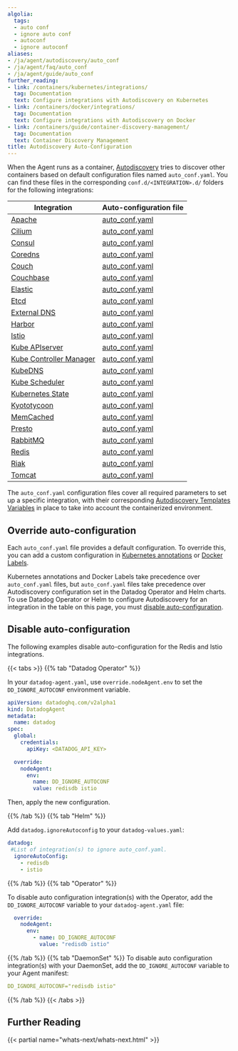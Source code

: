 ```yaml
---
algolia:
  tags:
  - auto conf
  - ignore auto conf
  - autoconf
  - ignore autoconf
aliases:
- /ja/agent/autodiscovery/auto_conf
- /ja/agent/faq/auto_conf
- /ja/agent/guide/auto_conf
further_reading:
- link: /containers/kubernetes/integrations/
  tag: Documentation
  text: Configure integrations with Autodiscovery on Kubernetes
- link: /containers/docker/integrations/
  tag: Documentation
  text: Configure integrations with Autodiscovery on Docker
- link: /containers/guide/container-discovery-management/
  tag: Documentation
  text: Container Discovery Management
title: Autodiscovery Auto-Configuration
---
```


When the Agent runs as a container, [Autodiscovery][49] tries to discover other containers based on default configuration files named `auto_conf.yaml`. You can find these files in the corresponding `conf.d/<INTEGRATION>.d/` folders for the following integrations:

| Integration                    | Auto-configuration file |
| ------                         | --------                |
| [Apache][1]                    | [auto_conf.yaml][2]     |
| [Cilium][3]                    | [auto_conf.yaml][4]     |
| [Consul][5]                    | [auto_conf.yaml][6]     |
| [Coredns][7]                   | [auto_conf.yaml][8]     |
| [Couch][9]                     | [auto_conf.yaml][10]    |
| [Couchbase][11]                | [auto_conf.yaml][12]    |
| [Elastic][13]                  | [auto_conf.yaml][14]    |
| [Etcd][15]                     | [auto_conf.yaml][16]    |
| [External DNS][17]             | [auto_conf.yaml][18]    |
| [Harbor][19]                   | [auto_conf.yaml][20]    |
| [Istio][21]                    | [auto_conf.yaml][22]    |
| [Kube APIserver][23]           | [auto_conf.yaml][24]    |
| [Kube Controller Manager][25]  | [auto_conf.yaml][26]    |
| [KubeDNS][23]                  | [auto_conf.yaml][27]    |
| [Kube Scheduler][28]           | [auto_conf.yaml][29]    |
| [Kubernetes State][23]         | [auto_conf.yaml][30]    |
| [Kyototycoon][31]              | [auto_conf.yaml][32]    |
| [MemCached][33]                | [auto_conf.yaml][34]    |
| [Presto][35]                   | [auto_conf.yaml][36]    |
| [RabbitMQ][47]                 | [auto_conf.yaml][48]    |
| [Redis][37]                    | [auto_conf.yaml][38]    |
| [Riak][39]                     | [auto_conf.yaml][40]    |
| [Tomcat][41]                   | [auto_conf.yaml][42]    |

The `auto_conf.yaml` configuration files cover all required parameters to set up a specific integration, with their corresponding [Autodiscovery Templates Variables][43] in place to take into account the containerized environment.

## Override auto-configuration
Each `auto_conf.yaml` file provides a default configuration. To override this, you can add a custom configuration in [Kubernetes annotations][50] or [Docker Labels][51].

Kubernetes annotations and Docker Labels take precedence over `auto_conf.yaml` files, but `auto_conf.yaml` files take precedence over Autodiscovery configuration set in the Datadog Operator and Helm charts. To use Datadog Operator or Helm to configure Autodiscovery for an integration in the table on this page, you must [disable auto-configuration](#disable-auto-configuration).

## Disable auto-configuration

The following examples disable auto-configuration for the Redis and Istio integrations.

{{< tabs >}}
{{% tab "Datadog Operator" %}}

In your `datadog-agent.yaml`, use `override.nodeAgent.env` to set the `DD_IGNORE_AUTOCONF` environment variable.

```yaml
apiVersion: datadoghq.com/v2alpha1
kind: DatadogAgent
metadata:
  name: datadog
spec:
  global:
    credentials:
      apiKey: <DATADOG_API_KEY>

  override:
    nodeAgent:
      env: 
        name: DD_IGNORE_AUTOCONF
        value: redisdb istio
```

Then, apply the new configuration.

{{% /tab %}}
{{% tab "Helm" %}}

Add `datadog.ignoreAutoconfig` to your `datadog-values.yaml`:

```yaml
datadog:
 #List of integration(s) to ignore auto_conf.yaml.
  ignoreAutoConfig:
    - redisdb
    - istio
```
{{% /tab %}}
{{% tab "Operator" %}}

To disable auto configuration integration(s) with the Operator, add the `DD_IGNORE_AUTOCONF` variable to your `datadog-agent.yaml` file:

```yaml
  override:
    nodeAgent:
      env:
        - name: DD_IGNORE_AUTOCONF
          value: "redisdb istio"
```
{{% /tab %}}
{{% tab "DaemonSet" %}}
To disable auto configuration integration(s) with your DaemonSet, add the `DD_IGNORE_AUTOCONF` variable to your Agent manifest:

```yaml
DD_IGNORE_AUTOCONF="redisdb istio"
```
{{% /tab %}}
{{< /tabs >}}

## Further Reading

{{< partial name="whats-next/whats-next.html" >}}

[1]: /ja/integrations/apache/
[2]: https://github.com/DataDog/integrations-core/tree/master/apache/datadog_checks/apache/data/auto_conf.yaml
[3]: /ja/integrations/cilium
[4]: https://github.com/DataDog/integrations-core/blob/master/cilium/datadog_checks/cilium/data/auto_conf.yaml
[5]: /ja/integrations/consul/
[6]: https://github.com/DataDog/integrations-core/blob/master/consul/datadog_checks/consul/data/auto_conf.yaml
[7]: /ja/integrations/coredns/
[8]: https://github.com/DataDog/integrations-core/blob/master/coredns/datadog_checks/coredns/data/auto_conf.yaml
[9]: /ja/integrations/couch/
[10]: https://github.com/DataDog/integrations-core/blob/master/couch/datadog_checks/couch/data/auto_conf.yaml
[11]: /ja/integrations/couchbase/
[12]: https://github.com/DataDog/integrations-core/tree/master/couchbase/datadog_checks/couchbase/data/auto_conf.yaml
[13]: /ja/integrations/elastic/
[14]: https://github.com/DataDog/integrations-core/blob/master/elastic/datadog_checks/elastic/data/auto_conf.yaml
[15]: /ja/integrations/etcd/
[16]: https://github.com/DataDog/integrations-core/blob/master/etcd/datadog_checks/etcd/data/auto_conf.yaml
[17]: /ja/integrations/external_dns
[18]: https://github.com/DataDog/integrations-core/blob/master/external_dns/datadog_checks/external_dns/data/auto_conf.yaml
[19]: /ja/integrations/harbor/
[20]: https://github.com/DataDog/integrations-core/blob/master/harbor/datadog_checks/harbor/data/auto_conf.yaml
[21]: /ja/integrations/istio
[22]: https://github.com/DataDog/integrations-core/blob/master/istio/datadog_checks/istio/data/auto_conf.yaml
[23]: /ja/agent/kubernetes/
[24]: https://github.com/DataDog/integrations-core/blob/master/kube_apiserver_metrics/datadog_checks/kube_apiserver_metrics/data/auto_conf.yaml
[25]: /ja/integrations/kube_controller_manager
[26]: https://github.com/DataDog/integrations-core/blob/master/kube_controller_manager/datadog_checks/kube_controller_manager/data/auto_conf.yaml
[27]: https://github.com/DataDog/integrations-core/blob/master/kube_dns/datadog_checks/kube_dns/data/auto_conf.yaml
[28]: /ja/integrations/kube_scheduler
[29]: https://github.com/DataDog/integrations-core/blob/master/kube_scheduler/datadog_checks/kube_scheduler/data/auto_conf.yaml
[30]: https://github.com/DataDog/integrations-core/blob/master/kubernetes_state/datadog_checks/kubernetes_state/data/auto_conf.yaml
[31]: /ja/integrations/kyototycoon/
[32]: https://github.com/DataDog/integrations-core/blob/master/kyototycoon/datadog_checks/kyototycoon/data/auto_conf.yaml
[33]: /ja/integrations/mcache/
[34]: https://github.com/DataDog/integrations-core/blob/master/mcache/datadog_checks/mcache/data/auto_conf.yaml
[35]: /ja/integrations/presto/
[36]: https://github.com/DataDog/integrations-core/blob/master/presto/datadog_checks/presto/data/auto_conf.yaml
[37]: /ja/integrations/redisdb/
[38]: https://github.com/DataDog/integrations-core/blob/master/redisdb/datadog_checks/redisdb/data/auto_conf.yaml
[39]: /ja/integrations/riak/
[40]: https://github.com/DataDog/integrations-core/blob/master/riak/datadog_checks/riak/data/auto_conf.yaml
[41]: /ja/integrations/tomcat/
[42]: https://github.com/DataDog/integrations-core/blob/master/tomcat/datadog_checks/tomcat/data/auto_conf.yaml
[43]: /ja/agent/guide/template_variables/
[44]: /ja/agent/kubernetes/integrations/?tab=keyvaluestore#configuration
[45]: /ja/agent/kubernetes/integrations/?tab=kubernetes#configuration
[46]: /ja/agent/docker/integrations/#configuration
[47]: /ja/integrations/rabbitmq/
[48]: https://github.com/DataDog/integrations-core/blob/master/rabbitmq/datadog_checks/rabbitmq/data/auto_conf.yaml
[49]: /ja/getting_started/containers/autodiscovery
[50]: /ja/containers/kubernetes/integrations/?tab=annotations#configuration
[51]: /ja/containers/docker/integrations/